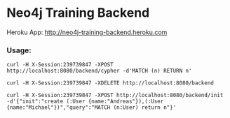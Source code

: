 # Neo4j Training Backend
    
Heroku App: http://neo4j-training-backend.heroku.com

### Usage:

````
curl -H X-Session:239739847 -XPOST http://localhost:8080/backend/cypher -d'MATCH (n) RETURN n'

curl -H X-Session:239739847 -XDELETE http://localhost:8080/backend

curl -H X-Session:239739847 -XPOST http://localhost:8080/backend/init -d'{"init":"create (:User {name:"Andreas"}),(:User {name:"Michael"})","query":"MATCH (n:User) return n"}'

````